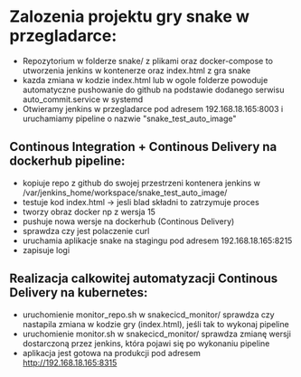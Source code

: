 # Zalozenia projektu gry snake w przegladarce:
- Repozytorium w folderze snake/ z plikami oraz docker-compose to utworzenia jenkins w kontenerze oraz index.html z gra snake
- kazda zmiana w kodzie index.html lub w ogole folderze powoduje automatyczne pushowanie do github na podstawie dodanego serwisu auto_commit.service w systemd
- Otwieramy jenkins w przegladarce pod adresem 192.168.18.165:8003 i uruchamiamy pipeline o nazwie "snake_test_auto_image"
## Continous Integration + Continous Delivery na dockerhub pipeline:
  - kopiuje repo z github do swojej przestrzeni kontenera jenkins w /var/jenkins_home/workspace/snake_test_auto_image/
  - testuje kod index.html -> jesli blad składni to zatrzymuje proces
  - tworzy obraz docker np z wersja 15
  - pushuje nowa wersje na dockerhub (Continous Delivery)
  - sprawdza czy jest polaczenie curl
  - uruchamia aplikacje snake na stagingu pod adresem 192.168.18.165:8215
  - zapisuje logi
## Realizacja calkowitej automatyzacji Continous Delivery na kubernetes:
  - uruchomienie monitor_repo.sh w snakecicd_monitor/ sprawdza czy nastapila zmiana w kodzie gry (index.html), jeśli tak to wykonaj pipeline
  - uruchomienie monitor.sh w snakecicd_monitor/ sprawdza zmianę wersji dostarczoną przez jenkins, która pojawi się po wykonaniu pipeline
  - aplikacja jest gotowa na produkcji pod adresem http://192.168.18.165:8315
